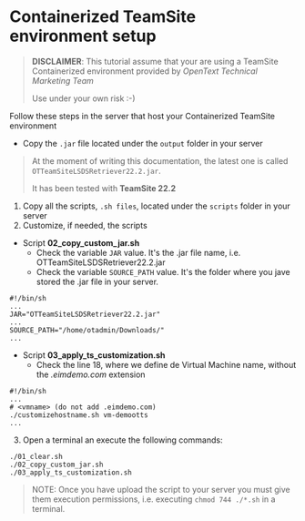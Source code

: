 # Containerized TeamSite environment setup

> **DISCLAIMER**: This tutorial assume that your are using a 
> TeamSite Containerized environment provided by *OpenText Technical Marketing Team* 
>
> Use under your own risk :-)

Follow these steps in the server that host your Containerized TeamSite environment

 - Copy the `.jar` file located under the  `output` folder in your server
 
> At the moment of writing this documentation, the latest one is called `OTTeamSiteLSDSRetriever22.2.jar`.
>
> It has been tested with **TeamSite 22.2**
 
 1. Copy all the scripts, `.sh files`, located under the  `scripts` folder in your server
 2. Customize, if needed, the scripts
   - Script **02_copy_custom_jar.sh** 
       - Check the variable `JAR` value. It's the .jar file name, i.e. OTTeamSiteLSDSRetriever22.2.jar
       - Check the variable `SOURCE_PATH` value. It's the folder where you jave stored the .jar file in your server.
       
```shell
#!/bin/sh
...
JAR="OTTeamSiteLSDSRetriever22.2.jar"
...
SOURCE_PATH="/home/otadmin/Downloads/"
...
```

   - Script **03_apply_ts_customization.sh**
       - Check the line 18, where we define de Virtual Machine name, without the *.eimdemo.com* extension
          
```shell
#!/bin/sh
...
# <vmname> (do not add .eimdemo.com)
./customizehostname.sh vm-demootts 
...
```
 
 3. Open a terminal an execute the following commands:

```shell
./01_clear.sh
./02_copy_custom_jar.sh
./03_apply_ts_customization.sh
```


> NOTE: Once you have upload the script to your server you must give them execution permissions, i.e.  executing `chmod 744 ./*.sh` in a terminal.